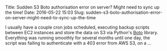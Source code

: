 Title: Sudden S3 Boto authorisation error on server? Might need to sync up the time!
Date: 2016-05-22 15:03
Slug: sudden-s3-boto-authorisation-error-on-server-might-need-to-sync-up-the-time

I usually have a couple cron jobs scheduled, executing backup scripts
between EC2 instances and store the data on S3 via Python's
[Boto](https://github.com/boto/boto) library. Everything was running
smoothly for several months until one day, the script was failing to
authenticate with a 403 error from AWS S3, on a ...

</p>

